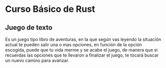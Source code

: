 # Curso Básico de Rust

## Juego de texto

Es un juego tipo libro de aventuras, en la que según vas leyendo la situación actual te pueden salir una o mas opciones, en función de la opción escogida, puede que tu vida merme y se acabe el juego, de manera que si recuerdas las opciones que te llevaron a finalizar el juego, te tocará buscar un nuevo camino para avanzar.
